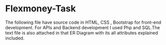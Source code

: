 # Flexmoney-Task
The following file have source code in HTML, CSS , Bootstrap for front-end development. For APIs and Backend development I used Php and SQL.The text file is also attached in that ER Diagram with its all attributes explained included.
